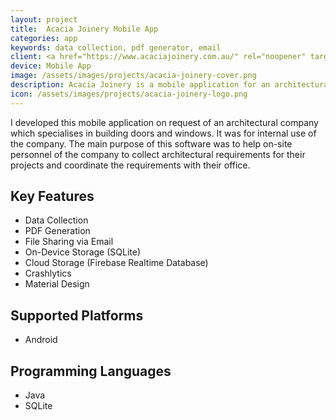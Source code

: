 ```yaml
---
layout: project
title:  Acacia Joinery Mobile App
categories: app
keywords: data collection, pdf generator, email
client: <a href="https://www.acaciajoinery.com.au/" rel="noopener" target="_blank">Acacia Joinery</a> is an architectural company based in Bellambi, Australia.
device: Mobile App
image: /assets/images/projects/acacia-joinery-cover.png
description: Acacia Joinery is a mobile application for an architectural firm based in Bellambi, Australia.
icon: /assets/images/projects/acacia-joinery-logo.png
---
```


I developed this mobile application on request of an architectural company which specialises in building doors and windows. It was for internal use of the company. The main purpose of this software was to help on-site personnel of the company to collect architectural requirements for their projects and coordinate the requirements with their office.

## Key Features
- Data Collection
- PDF Generation
- File Sharing via Email
- On-Device Storage (SQLite)
- Cloud Storage (Firebase Realtime Database)
- Crashlytics
- Material Design

## Supported Platforms
- Android

## Programming Languages
- Java
- SQLite
